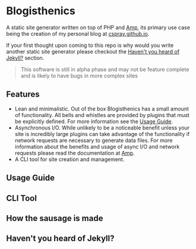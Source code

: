# Blogisthenics

A static site generator written on top of PHP and [Amp], its primary use case being the creation of my personal blog at 
[cspray.github.io].

If your first thought upon coming to this repo is why would you write another static site generator please checkout the 
[Haven't you heard of Jekyll?]() section.

> This software is still in alpha phase and may not be feature complete and is likely to have bugs in more complex sites

## Features

- Lean and minimalistic. Out of the box Blogisthenics has a small amount of functionality. All bells and whistles are 
provided by plugins that must be explicitly defined. For more information see the [Usage Guide](#Usage_Guide).
- Asynchronous I/O. While unlikely to be a noticeable benefit unless your site is incredibly large plugins can take 
advantage of the functionality if network requests are necessary to generate data files. For more information about 
the benefits and usage of async I/O and network requests please read the documentation at [Amp].
- A CLI tool for site creation and management.

## Usage Guide

## CLI Tool

## How the sausage is made

## Haven't you heard of Jekyll?

[cspray.github.io]: https://cspray.github.io
[Amp]: https://amphp.org